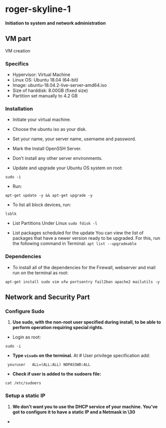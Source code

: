 # roger-skyline-1
**Initiation to system and network administration**

## VM part
VM creation


### Specifics
+ Hypervisor: Virtual Machine
+ Linux OS: Ubuntu 18.04 (64-bit)
+ Image: ubuntu-18.04.2-live-server-amd64.iso
+ Size of harddisk: 8.00GB (fixed size)
+ Partition set manually to 4.2 GB


### Installation
+ Initiate your virtual machine.
+ Choose the ubuntu iso as your disk.
+ Set your name, your server name, username and password.
+ Mark the Install OpenSSH Server.
+ Don’t install any other server environments.

+ Update and upgrade your Ubuntu OS system on root:

`sudo -i`

+ Run:

`apt-get update -y && apt-get upgrade -y`

+ To list all block devices, run:

 `lsblk`

+ List Partitions Under Linux
`sudo fdisk -l`

+ List packages scheduled for the update
You can view the list of packages that have a newer version ready to be upgraded. 
For this, run the following command in Terminal:
`apt list --upgradeable`

### Dependencies
+ To install all of the dependencies for the Firewall, webserver and mail run on the terminal as root:

`apt-get install sudo vim ufw portsentry fail2ban apache2 mailutils -y`


## Network and Security Part

### Configure Sudo

1. **Use sudo, with the non-root user specified during install, to be able to perform operation requiring special rights.**
+ Login as root:

`sudo -i` 

+ **Type `visudo` on the terminal.**
At # User privilege specification add:

` youruser   ALL=(ALL:ALL) NOPASSWD:ALL`

+ **Check if user is added to the sudoers file:**

`cat /etc/sudoers`

### Setup a static IP

1. **We don’t want you to use the DHCP service of your machine. You’ve got to configure it to have a static IP and a Netmask in \30**
+ 



